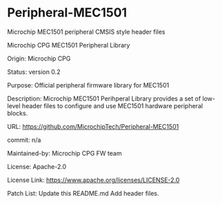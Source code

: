 # Peripheral-MEC1501
Microchip MEC1501 peripheral CMSIS style header files

Microchip CPG MEC1501 Peripheral Library

Origin: Microchip CPG

Status: version 0.2

Purpose: Official peripheral firmware library for MEC1501

Description: Microchip MEC1501 Perihperal Library provides a set of low-level header files to configure and use MEC1501 hardware peripheral blocks.

URL: https://github.com/MicrochipTech/Peripheral-MEC1501

commit: n/a

Maintained-by: Microchip CPG FW team

License: Apache-2.0

License Link: https://www.apache.org/licenses/LICENSE-2.0

Patch List:
Update this README.md
Add header files.

